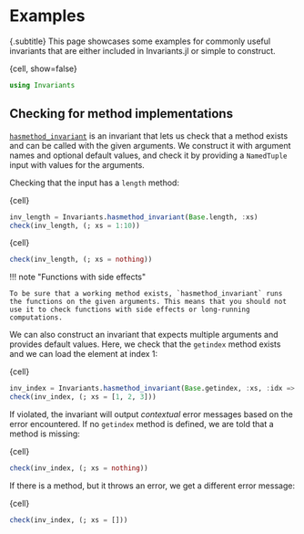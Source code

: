 # Examples

{.subtitle}
This page showcases some examples for commonly useful invariants that are either included in Invariants.jl or simple to construct.

{cell, show=false}
```julia
using Invariants
```

## Checking for method implementations

[`hasmethod_invariant`](#) is an invariant that lets us check that a method exists and can be called with the given arguments. We construct it with argument names and optional default values, and check it by providing a `NamedTuple` input with values for the arguments.

Checking that the input has a `length` method:

{cell}
```julia
inv_length = Invariants.hasmethod_invariant(Base.length, :xs)
check(inv_length, (; xs = 1:10))
```

{cell}
```julia
check(inv_length, (; xs = nothing))
```

!!! note "Functions with side effects"

    To be sure that a working method exists, `hasmethod_invariant` runs the functions on the given arguments. This means that you should not use it to check functions with side effects or long-running computations.

We can also construct an invariant that expects multiple arguments and provides default values. Here, we check that the `getindex` method exists and we can load the element at index 1:

{cell}
```julia
inv_index = Invariants.hasmethod_invariant(Base.getindex, :xs, :idx => 1)
check(inv_index, (; xs = [1, 2, 3]))
```

If violated, the invariant will output _contextual_ error messages based on the error encountered. If no `getindex` method is defined, we are told that a method is missing:

{cell}
```julia
check(inv_index, (; xs = nothing))
```

If there is a method, but it throws an error, we get a different error message:

{cell}
```julia
check(inv_index, (; xs = []))
```

